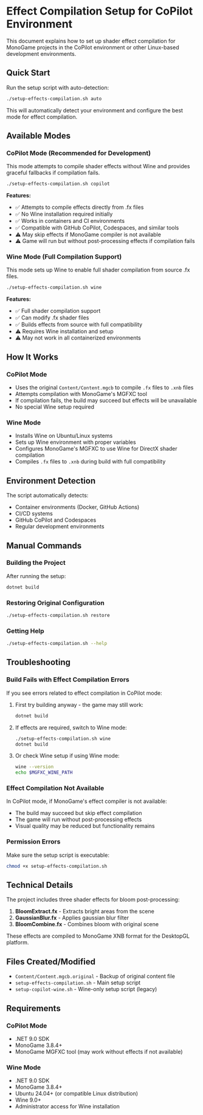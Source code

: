 # Effect Compilation Setup for CoPilot Environment

This document explains how to set up shader effect compilation for MonoGame projects in the CoPilot environment or other Linux-based development environments.

## Quick Start

Run the setup script with auto-detection:

```bash
./setup-effects-compilation.sh auto
```

This will automatically detect your environment and configure the best mode for effect compilation.

## Available Modes

### CoPilot Mode (Recommended for Development)

This mode attempts to compile shader effects without Wine and provides graceful fallbacks if compilation fails.

```bash
./setup-effects-compilation.sh copilot
```

**Features:**
- ✅ Attempts to compile effects directly from .fx files
- ✅ No Wine installation required initially
- ✅ Works in containers and CI environments  
- ✅ Compatible with GitHub CoPilot, Codespaces, and similar tools
- ⚠️ May skip effects if MonoGame compiler is not available
- ⚠️ Game will run but without post-processing effects if compilation fails

### Wine Mode (Full Compilation Support)

This mode sets up Wine to enable full shader compilation from source .fx files.

```bash
./setup-effects-compilation.sh wine
```

**Features:**
- ✅ Full shader compilation support
- ✅ Can modify .fx shader files
- ✅ Builds effects from source with full compatibility
- ⚠️ Requires Wine installation and setup
- ⚠️ May not work in all containerized environments

## How It Works

### CoPilot Mode
- Uses the original `Content/Content.mgcb` to compile `.fx` files to `.xnb` files
- Attempts compilation with MonoGame's MGFXC tool
- If compilation fails, the build may succeed but effects will be unavailable
- No special Wine setup required

### Wine Mode
- Installs Wine on Ubuntu/Linux systems
- Sets up Wine environment with proper variables
- Configures MonoGame's MGFXC to use Wine for DirectX shader compilation  
- Compiles `.fx` files to `.xnb` during build with full compatibility

## Environment Detection

The script automatically detects:
- Container environments (Docker, GitHub Actions)
- CI/CD systems
- GitHub CoPilot and Codespaces
- Regular development environments

## Manual Commands

### Building the Project
After running the setup:

```bash
dotnet build
```

### Restoring Original Configuration
```bash
./setup-effects-compilation.sh restore
```

### Getting Help
```bash
./setup-effects-compilation.sh --help
```

## Troubleshooting

### Build Fails with Effect Compilation Errors
If you see errors related to effect compilation in CoPilot mode:

1. First try building anyway - the game may still work:
   ```bash
   dotnet build
   ```

2. If effects are required, switch to Wine mode:
   ```bash
   ./setup-effects-compilation.sh wine
   dotnet build
   ```

3. Or check Wine setup if using Wine mode:
   ```bash
   wine --version
   echo $MGFXC_WINE_PATH
   ```

### Effect Compilation Not Available
In CoPilot mode, if MonoGame's effect compiler is not available:
- The build may succeed but skip effect compilation
- The game will run without post-processing effects
- Visual quality may be reduced but functionality remains

### Permission Errors
Make sure the setup script is executable:
```bash
chmod +x setup-effects-compilation.sh
```

## Technical Details

The project includes three shader effects for bloom post-processing:

1. **BloomExtract.fx** - Extracts bright areas from the scene
2. **GaussianBlur.fx** - Applies gaussian blur filter  
3. **BloomCombine.fx** - Combines bloom with original scene

These effects are compiled to MonoGame XNB format for the DesktopGL platform.

## Files Created/Modified

- `Content/Content.mgcb.original` - Backup of original content file
- `setup-effects-compilation.sh` - Main setup script
- `setup-copilot-wine.sh` - Wine-only setup script (legacy)

## Requirements

### CoPilot Mode
- .NET 9.0 SDK
- MonoGame 3.8.4+
- MonoGame MGFXC tool (may work without effects if not available)

### Wine Mode  
- .NET 9.0 SDK
- MonoGame 3.8.4+
- Ubuntu 24.04+ (or compatible Linux distribution)
- Wine 9.0+
- Administrator access for Wine installation